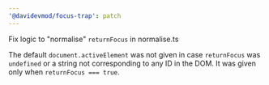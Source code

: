 ```yaml
---
'@davidevmod/focus-trap': patch
---
```


Fix logic to "normalise" `returnFocus` in normalise.ts

The default `document.activeElement` was not given in case `returnFocus` was `undefined` or a string not corresponding to any ID in the DOM.
It was given only when `returnFocus === true`.
